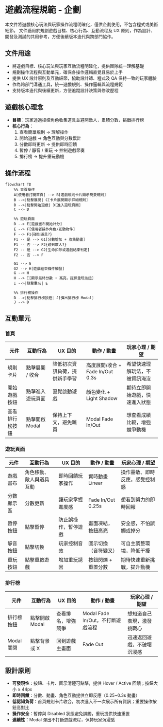 # 遊戲流程規範 - 企劃

本文件將遊戲核心玩法與玩家操作流程明確化，僅供企劃使用，不包含程式或美術細節。
文件適用於規劃遊戲目標、核心行為、互動流程及 UX 原則，作為設計、開發及測試的共用參考，方便後續版本迭代與跨部門協作。

## 文件用途

- 將遊戲目標、核心玩法與玩家互動流程明確化，提供團隊統一理解基礎
- 規劃操作流程與互動單元，確保各操作邏輯直覺且易於上手
- 提供 UX 設計原則及互動細節，協助設計師、程式及 QA 保持一致的玩家體驗
- 作為跨部門溝通工具，統一遊戲規則、操作邏輯與流程規範
- 支持版本迭代與後續更新，方便追蹤設計決策與修改歷程

## 遊戲核心理念

- **目標**：玩家透過操控角色收集道具並避開敵人，累積分數，挑戰排行榜
- **核心行為**：
  1. 查看簡單規則 → 理解操作
  2. 開始遊戲 → 角色互動與分數累計
  3. 分數即時更新 → 提供即時回饋
  4. 暫停 / 靜音 / 重玩 → 控制遊戲節奏
  5. 排行榜 → 提升重玩動機

## 操作流程

```mermaid
flowchart TD
    %% 首頁操作
    A[使用者打開首頁] --> B[遊戲規則卡片顯示簡要規則]
    B -->|點擊展開| C[卡片展開顯示詳細規則]
    B -->|點擊開始遊戲| D[進入遊玩頁面]
    C --> D

    %% 遊玩頁面
    D --> E[遊戲畫布開始計分]
    E --> F[使用者操作角色/互動物件]
    F --> F1{碰到道具?}
    F1 -- 是 --> G1[分數增加 + 收集動畫]
    F1 -- 否 --> F2{碰到敵人?}
    F2 -- 是 --> G2[生命扣除或遊戲結束判定]
    F2 -- 否 --> F

    G1 --> G
    G2 --> H[遊戲結束條件觸發]
    G --> H
    H --> I[顯示最終分數 + 高亮，提供重玩按鈕]
    I -->|點擊重玩| E

    %% 排行榜操作
    D -->|點擊排行榜按鈕| J[彈出排行榜 Modal]
    J --> D
```

## 互動單元

### 首頁

| 元件           | 互動行為         | UX 目的                        | 動作 / 動畫                      | 玩家心理 / 期望                |
| -------------- | ---------------- | ------------------------------ | -------------------------------- | ------------------------------ |
| 規則卡片       | 點擊展開 / 收合  | 降低初次資訊負荷，提供新手學習 | 高度展開/收合 + Fade In/Out 0.3s | 希望快速理解玩法，不被資訊淹沒 |
| 開始遊戲按鈕   | 點擊進入遊玩頁面 | 直覺啟動遊戲                   | 顏色變化 + Light Shadow          | 期待立即開始遊戲，快速進入狀態 |
| 查看排行榜按鈕 | 點擊開啟 Modal   | 保持上下文，避免跳頁           | Modal Fade In/Out                | 想查看成績比較，增強競爭動機   |

### 遊玩頁面

| 元件       | 互動行為                 | UX 目的              | 動作 / 動畫          | 玩家心理 / 期望                |
| ---------- | ------------------------ | -------------------- | -------------------- | ------------------------------ |
| 遊戲畫布   | 角色移動、敵人與道具互動 | 即時回饋玩家操作     | 實時動畫 Linear      | 操作靈敏、即時反應，感受控制感 |
| 分數顯示區 | 分數更新                 | 讓玩家掌握進度感     | Fade In/Out 0.25s    | 想看到努力的即時回報           |
| 暫停按鈕   | 點擊暫停                 | 防止誤操作，暫停遊戲 | 畫面凍結，按鈕高亮   | 安全感，不怕誤觸或掉分         |
| 靜音按鈕   | 點擊切換                 | 玩家控制音效         | 圖示切換（音符變叉） | 可自主調整環境，降低干擾       |
| 重玩按鈕   | 點擊重啟遊戲             | 增加重玩誘因         | 按鈕閃爍 + 重置分數  | 期待快速重新挑戰，提升動機     |

### 排行榜

| 元件       | 互動行為       | UX 目的            | 動作 / 動畫                       | 玩家心理 / 期望            |
| ---------- | -------------- | ------------------ | --------------------------------- | -------------------------- |
| 排行榜按鈕 | 點擊開啟 Modal | 查看排名，增強競爭 | Modal Fade In/Out，不打斷遊戲流程 | 想知道自己表現，激發挑戰心 |
| Modal 關閉 | 點擊背景或 X   | 回到遊戲主畫面     | Fade Out                          | 迅速返回遊戲，不破壞沉浸感 |

## 設計原則

- **可發現性**：按鈕、卡片、圖示清楚可點擊，提供 Hover / Active 回饋；按鈕大小 ≥ 44px
- **即時回饋**：分數、動畫、角色互動提供立即反應（0.25~0.3s 動畫）
- **低認知負荷**：首頁規則卡片收合，初次進入不一次展示所有資訊；重要操作按鈕高對比
- **操作安全**：暫停與 Disabled 狀態避免誤觸，重玩提供快速重置
- **連續性**：Modal 彈出不打斷遊戲流程，保持玩家沉浸感
